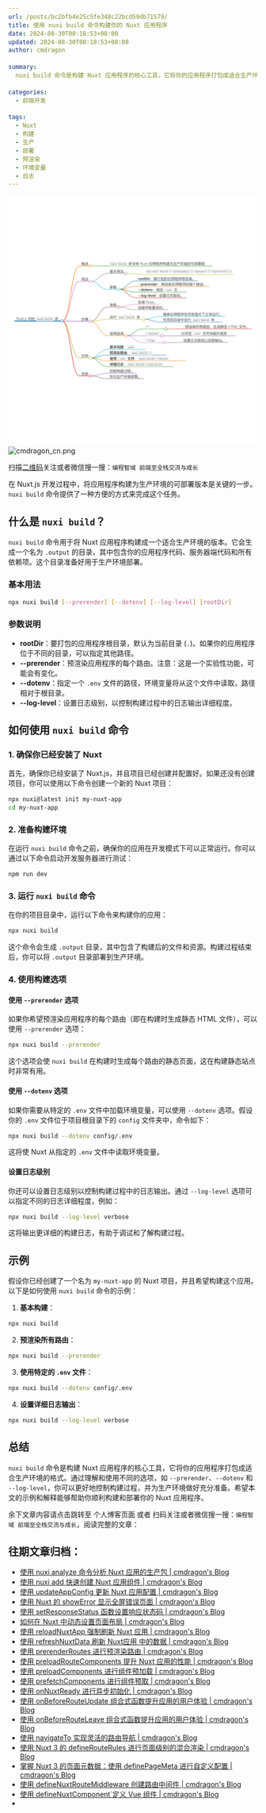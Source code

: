 ```yaml
---
url: /posts/bc2bfb4e25c5fe348c22bcd59db71579/
title: 使用 nuxi build 命令构建你的 Nuxt 应用程序
date: 2024-08-30T00:18:53+08:00
updated: 2024-08-30T00:18:53+08:00
author: cmdragon

summary:
  nuxi build 命令是构建 Nuxt 应用程序的核心工具，它将你的应用程序打包成适合生产环境的格式。通过理解和使用不同的选项，如 --prerender、--dotenv 和 --log-level，你可以更好地控制构建过程，并为生产环境做好充分准备。

categories:
  - 前端开发

tags:
  - Nuxt
  - 构建
  - 生产
  - 部署
  - 预渲染
  - 环境变量
  - 日志
---
```


<img src="/images/2024_08_30 11_08_14.png" title="2024_08_30 11_08_14.png" alt="2024_08_30 11_08_14.png"/>

<img src="https://api2.cmdragon.cn/upload/cmder/20250304_012821924.jpg" title="cmdragon_cn.png" alt="cmdragon_cn.png"/>


扫描[二维码](https://api2.cmdragon.cn/upload/cmder/20250304_012821924.jpg)关注或者微信搜一搜：`编程智域 前端至全栈交流与成长`



在 Nuxt.js 开发过程中，将应用程序构建为生产环境的可部署版本是关键的一步。`nuxi build` 命令提供了一种方便的方式来完成这个任务。

## 什么是 `nuxi build`？

`nuxi build` 命令用于将 Nuxt 应用程序构建成一个适合生产环境的版本。它会生成一个名为 `.output` 的目录，其中包含你的应用程序代码、服务器端代码和所有依赖项。这个目录准备好用于生产环境部署。

### 基本用法

```bash
npx nuxi build [--prerender] [--dotenv] [--log-level] [rootDir]
```

### 参数说明

- **rootDir**：要打包的应用程序根目录，默认为当前目录 (`.`)。如果你的应用程序位于不同的目录，可以指定其他路径。
- **--prerender**：预渲染应用程序的每个路由。注意：这是一个实验性功能，可能会有变化。
- **--dotenv**：指定一个 `.env` 文件的路径，环境变量将从这个文件中读取，路径相对于根目录。
- **--log-level**：设置日志级别，以控制构建过程中的日志输出详细程度。

## 如何使用 `nuxi build` 命令

### 1. 确保你已经安装了 Nuxt

首先，确保你已经安装了 Nuxt.js，并且项目已经创建并配置好。如果还没有创建项目，你可以使用以下命令创建一个新的 Nuxt 项目：

```bash
npx nuxi@latest init my-nuxt-app
cd my-nuxt-app
```

### 2. 准备构建环境

在运行 `nuxi build` 命令之前，确保你的应用在开发模式下可以正常运行。你可以通过以下命令启动开发服务器进行测试：

```bash
npm run dev
```

### 3. 运行 `nuxi build` 命令

在你的项目目录中，运行以下命令来构建你的应用：

```bash
npx nuxi build
```

这个命令会生成 `.output` 目录，其中包含了构建后的文件和资源。构建过程结束后，你可以将 `.output` 目录部署到生产环境。

### 4. 使用构建选项

#### 使用 `--prerender` 选项

如果你希望预渲染应用程序的每个路由（即在构建时生成静态 HTML 文件），可以使用 `--prerender` 选项：

```bash
npx nuxi build --prerender
```

这个选项会使 `nuxi build` 在构建时生成每个路由的静态页面，这在构建静态站点时非常有用。

#### 使用 `--dotenv` 选项

如果你需要从特定的 `.env` 文件中加载环境变量，可以使用 `--dotenv` 选项。假设你的 `.env` 文件位于项目根目录下的 `config` 文件夹中，命令如下：

```bash
npx nuxi build --dotenv config/.env
```

这将使 Nuxt 从指定的 `.env` 文件中读取环境变量。

#### 设置日志级别

你还可以设置日志级别以控制构建过程中的日志输出。通过 `--log-level` 选项可以指定不同的日志详细程度，例如：

```bash
npx nuxi build --log-level verbose
```

这将输出更详细的构建日志，有助于调试和了解构建过程。

## 示例

假设你已经创建了一个名为 `my-nuxt-app` 的 Nuxt 项目，并且希望构建这个应用。以下是如何使用 `nuxi build` 命令的示例：

1. **基本构建**：

```bash
npx nuxi build
```

2. **预渲染所有路由**：

```bash
npx nuxi build --prerender
```

3. **使用特定的 `.env` 文件**：

```bash
npx nuxi build --dotenv config/.env
```

4. **设置详细日志输出**：

```bash
npx nuxi build --log-level verbose
```

## 总结

`nuxi build` 命令是构建 Nuxt 应用程序的核心工具，它将你的应用程序打包成适合生产环境的格式。通过理解和使用不同的选项，如 `--prerender`、`--dotenv` 和 `--log-level`，你可以更好地控制构建过程，并为生产环境做好充分准备。希望本文的示例和解释能够帮助你顺利构建和部署你的 Nuxt 应用程序。

余下文章内容请点击跳转至 个人博客页面 或者 扫码关注或者微信搜一搜：`编程智域 前端至全栈交流与成长`，阅读完整的文章：

## 往期文章归档：

- [使用 nuxi analyze 命令分析 Nuxt 应用的生产包 | cmdragon's Blog](https://blog.cmdragon.cn/posts/2e9061a0c24ee58d41b70de7b45040d5/)
- [使用 nuxi add 快速创建 Nuxt 应用组件 | cmdragon's Blog](https://blog.cmdragon.cn/posts/917849288e8e1cc200cdd37a60e48387/)
- [使用 updateAppConfig 更新 Nuxt 应用配置 | cmdragon's Blog](https://blog.cmdragon.cn/posts/870198cdff2bbd91a5af2182da7662a8/)
- [使用 Nuxt 的 showError 显示全屏错误页面 | cmdragon's Blog](https://blog.cmdragon.cn/posts/54debfbfcb8e75989b8e0efe82573a86/)
- [使用 setResponseStatus 函数设置响应状态码 | cmdragon's Blog](https://blog.cmdragon.cn/posts/302e9ee7406d6304cf38978e07b4480c/)
- [如何在 Nuxt 中动态设置页面布局 | cmdragon's Blog](https://blog.cmdragon.cn/posts/4c7fb169913298de59cbe19fcbaac8d3/)
- [使用 reloadNuxtApp 强制刷新 Nuxt 应用 | cmdragon's Blog](https://blog.cmdragon.cn/posts/f47b024ff8b1e13c71741951067ae579/)
- [使用 refreshNuxtData 刷新 Nuxt应用 中的数据 | cmdragon's Blog](https://blog.cmdragon.cn/posts/1d66580f8a7e8510b9f9af6272aecc2e/)
- [使用 prerenderRoutes 进行预渲染路由 | cmdragon's Blog](https://blog.cmdragon.cn/posts/87586efe60054fbbb53f151d9025f356/)
- [使用 preloadRouteComponents 提升 Nuxt 应用的性能 | cmdragon's Blog](https://blog.cmdragon.cn/posts/476d81c3a7972e5b8d84db523437836c/)
- [使用 preloadComponents 进行组件预加载 | cmdragon's Blog](https://blog.cmdragon.cn/posts/b54b94bb4434e506c17b07f68a13bf94/)
- [使用 prefetchComponents 进行组件预取 | cmdragon's Blog](https://blog.cmdragon.cn/posts/a87f935f1fba15457925fce9d47af8f4/)
- [使用 onNuxtReady 进行异步初始化 | cmdragon's Blog](https://blog.cmdragon.cn/posts/838b6733c038fcb291025b2c777b3e8b/)
- [使用 onBeforeRouteUpdate 组合式函数提升应用的用户体验 | cmdragon's Blog](https://blog.cmdragon.cn/posts/d400882a80839b72cf628a6de608f0e8/)
- [使用 onBeforeRouteLeave 组合式函数提升应用的用户体验 | cmdragon's Blog](https://blog.cmdragon.cn/posts/ec76c32456eed5c68935b916beb053c2/)
- [使用 navigateTo 实现灵活的路由导航 | cmdragon's Blog](https://blog.cmdragon.cn/posts/f68163dee0a38a46b874f4885c661f48/)
- [使用 Nuxt 3 的 defineRouteRules 进行页面级别的混合渲染 | cmdragon's Blog](https://blog.cmdragon.cn/posts/a067b4aecdd04032860d7102ebcef604/)
- [掌握 Nuxt 3 的页面元数据：使用 definePageMeta 进行自定义配置 | cmdragon's Blog](https://blog.cmdragon.cn/posts/e0ecc27dccf7a9a8d8bf9a2d4fd3f00b/)
- [使用 defineNuxtRouteMiddleware 创建路由中间件 | cmdragon's Blog](https://blog.cmdragon.cn/posts/9820edb9b255785446531ea7b1ac2269/)
- [使用 defineNuxtComponent`定义 Vue 组件 | cmdragon's Blog](https://blog.cmdragon.cn/posts/8e9977db3a733bc649877087c3b87e91/)
-

